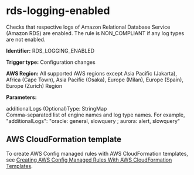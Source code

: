 # rds\-logging\-enabled<a name="rds-logging-enabled"></a>

Checks that respective logs of Amazon Relational Database Service \(Amazon RDS\) are enabled\. The rule is NON\_COMPLIANT if any log types are not enabled\. 

**Identifier:** RDS\_LOGGING\_ENABLED

**Trigger type:** Configuration changes

**AWS Region:** All supported AWS regions except Asia Pacific \(Jakarta\), Africa \(Cape Town\), Asia Pacific \(Osaka\), Europe \(Milan\), Europe \(Spain\), Europe \(Zurich\) Region

**Parameters:**

additionalLogs \(Optional\)Type: StringMap  
Comma\-separated list of engine names and log type names\. For example, "additionalLogs": "oracle: general, slowquery ; aurora: alert, slowquery"

## AWS CloudFormation template<a name="w2aac12c31c27b9d433c15"></a>

To create AWS Config managed rules with AWS CloudFormation templates, see [Creating AWS Config Managed Rules With AWS CloudFormation Templates](aws-config-managed-rules-cloudformation-templates.md)\.